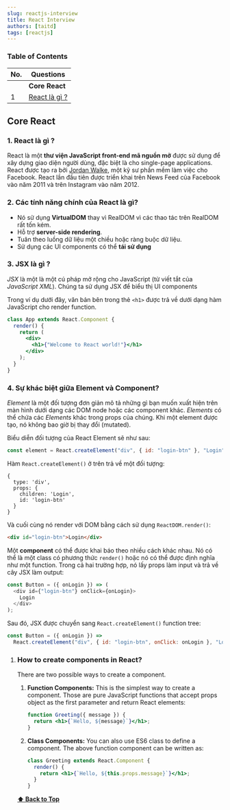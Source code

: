 ```yaml
---
slug: reactjs-interview
title: React Interview
authors: [taitd]
tags: [reactjs]
---
```


### Table of Contents

| No. | Questions                        |
| --- | -------------------------------- |
|     | **Core React**                   |
| 1   | [React là gì ?](#1-react-là-gì-) |

## Core React

### 1. React là gì ?

React là một **thư viện JavaScript front-end mã nguồn mở** được sử dụng để xây dựng giao diện người dùng, đặc biệt là cho single-page applications. React được tạo ra bởi [Jordan Walke](https://github.com/jordwalke), một kỹ sư phần mềm làm việc cho Facebook. React lần đầu tiên được triển khai trên News Feed của Facebook vào năm 2011 và trên Instagram vào năm 2012.

### 2. Các tính năng chính của React là gì?

- Nó sử dụng **VirtualDOM** thay vì RealDOM vì các thao tác trên RealDOM rất tốn kém.
- Hỗ trợ **server-side rendering**.
- Tuân theo luồng dữ liệu một chiều hoặc ràng buộc dữ liệu.
- Sử dụng các UI components có thể **tái sử dụng**

### 3. JSX là gì ?

_JSX_ là một là một cú pháp mở rộng cho JavaScript (từ viết tắt của _JavaScript XML_). Chúng ta sử dụng JSX để biểu thị UI components

Trong ví dụ dưới đây, văn bản bên trong thẻ `<h1>` được trả về dưới dạng hàm JavaScript cho render function.

```jsx harmony
class App extends React.Component {
  render() {
    return (
      <div>
        <h1>{"Welcome to React world!"}</h1>
      </div>
    );
  }
}
```

### 4. Sự khác biệt giữa Element và Component?

_Element_ là một đối tượng đơn giản mô tả những gì bạn muốn xuất hiện trên màn hình dưới dạng các DOM node hoặc các component khác. _Elements_ có thể chứa các _Elements_ khác trong props của chúng. Khi một element được tạo, nó không bao giờ bị thay đổi (mutated).

Biểu diễn đối tượng của React Element sẽ như sau:

```javascript
const element = React.createElement("div", { id: "login-btn" }, "Login");
```

Hàm `React.createElement()` ở trên trả về một đối tượng:

```
{
  type: 'div',
  props: {
    children: 'Login',
    id: 'login-btn'
  }
}
```

Và cuối cùng nó render với DOM bằng cách sử dụng `ReactDOM.render()`:

```html
<div id="login-btn">Login</div>
```

Một **component** có thể được khai báo theo nhiều cách khác nhau. Nó có thể là một class có phương thức `render()` hoặc nó có thể được định nghĩa như một function. Trong cả hai trường hợp, nó lấy props làm input và trả về cây JSX làm output:

```javascript
const Button = ({ onLogin }) => (
  <div id={"login-btn"} onClick={onLogin}>
    Login
  </div>
);
```

Sau đó, JSX được chuyển sang `React.createElement()` function tree:

```javascript
const Button = ({ onLogin }) =>
  React.createElement("div", { id: "login-btn", onClick: onLogin }, "Login");
```

1. ### How to create components in React?

   There are two possible ways to create a component.

   1. **Function Components:** This is the simplest way to create a component. Those are pure JavaScript functions that accept props object as the first parameter and return React elements:

      ```jsx harmony
      function Greeting({ message }) {
        return <h1>{`Hello, ${message}`}</h1>;
      }
      ```

   2. **Class Components:** You can also use ES6 class to define a component. The above function component can be written as:

      ```jsx harmony
      class Greeting extends React.Component {
        render() {
          return <h1>{`Hello, ${this.props.message}`}</h1>;
        }
      }
      ```

   **[⬆ Back to Top](#table-of-contents)**
